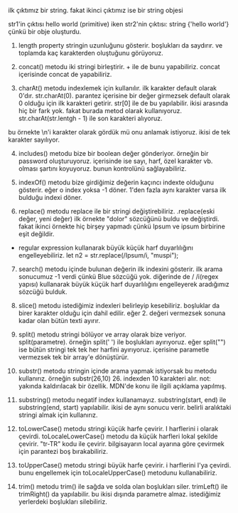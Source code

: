 ilk çıktımız bir string.
fakat ikinci çıktımız ise bir string objesi

str1'in çıktısı hello world (primitive) iken
str2'nin çıktısı: string {'hello world'}
çünkü bir obje oluşturdu.


1. length property
stringin uzunluğunu gösterir. boşlukları da saydırır. ve toplamda kaç karakterden oluştuğunu görüyoruz.

2. concat() metodu
iki stringi birleştirir. + ile de bunu yapabiliriz.
concat içerisinde concat de yapabiliriz.

3. charAt() metodu
indexlemek için kullanılır. ilk karakter default olarak 0'dır.
str.charAt(0). parantez içerisine bir değer girmezsek default olarak 0 olduğu için ilk karakteri getirir.
str[0] ile de bu yapılabilir. ikisi arasında hiç bir fark yok.
fakat burada metod olarak kullanıyoruz.
str.charAt(str.lentgh - 1) ile son karakteri alıyoruz.

bu örnekte \n'i karakter olarak gördük mü onu anlamak istiyoruz. ikisi de tek karakter sayılıyor.

4. includes() metodu
bize bir boolean değer gönderiyor. örneğin bir password oluşturuyoruz. içerisinde ise sayı, harf, özel karakter vb. olması şartını koyuyoruz. bunun kontrolünü sağlayabiliriz.

5. indexOf() metodu
bize girdiğimiz değerin kaçıncı indexte olduğunu gösterir.
eğer o index yoksa -1 döner.
1'den fazla aynı karakter varsa ilk bulduğu indexi döner.

6. replace() metodu
replace ile bir stringi değiştirebiliriz.
.replace(eski değer, yeni değer)
ilk örnekte "dolor" sözcüğünü buldu ve değiştirdi. fakat ikinci örnekte hiç birşey yapmadı çünkü Ipsum ve ipsum birbirine eşit değildir.
* regular expression kullanarak büyük küçük harf duyarlılığını engelleyebiliriz.
let n2 = str.replace(/Ipsum/i, "muspi");

7. search() metodu
içinde bulunan değerin ilk indexini gösterir.
ilk arama sonucumuz -1 verdi çünkü Blue sözcüğü yok.
diğerinde de / /i(regex yapısı) kullanarak büyük küçük harf duyarlılığını engelleyerek aradığımız sözcüğü bulduk.

8. slice() metodu
istediğimiz indexleri belirleyip kesebiliriz. boşluklar da birer karakter olduğu için dahil edilir.
eğer 2. değeri vermezsek sonuna kadar olan bütün texti ayırır.

9. split() metodu
stringi bölüyor ve array olarak bize veriyor.
split(parametre). örneğin split(' ') ile boşlukları ayırıyoruz.
eğer split("") ise bütün stringi tek tek her harfini ayırıyoruz.
içerisine parametle vermezsek tek bir array'e dönüştürür.

10. substr() metodu
stringin içinde arama yapmak istiyorsak bu metodu kullanırız.
örneğin substr(26,10) 26. indexden 10 karakteri alır.
not: yakında kaldırılacak bir özellik. MDN'de konu ile ilgili açıklama yapılmış.

11. substring() metodu
negatif index kullanamayız.
substring(start, end) ile substring(end, start) yapılabilir. ikisi de aynı sonucu verir. belirli aralıktaki stringi almak için kullanırız.

12. toLowerCase() metodu
stringi küçük harfe çevirir. I harflerini i olarak çevirdi. toLocaleLowerCase() metodu da küçük harfleri lokal şekilde çevirir. "tr-TR" kodu ile çevirir. bilgisayarın local ayarına göre çevirmek için parantezi boş bırakabiliriz.

13. toUpperCase() metodu
stringi büyük harfe çevirir. i harflerini I'ya çevirdi.
bunu engellemek için toLocaleUpperCase() metodunu kullanabiliriz.

14. trim() metodu
trim() ile sağda ve solda olan boşlukları siler.
trimLeft() ile trimRight() da yapılabilir. bu ikisi dışında parametre almaz. istediğimiz yerlerdeki boşlukları silebiliriz.